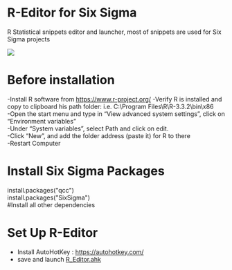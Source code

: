 # R-Editor for Six Sigma
R Statistical snippets editor and launcher, most of snippets are used for Six Sigma projects
</br>

<img src="https://media.giphy.com/media/31UKg4eomVj2jmXlBV/giphy.gif"  align="center">


# Before installation

-Install R software from https://www.r-project.org/
-Verify R is installed and copy to clipboard his path folder: i.e. C:\Program Files\R\R-3.3.2\bin\x86 </br>
-Open the start menu and type in “View advanced system settings”, click on “Environment variables” </br>
-Under “System variables”, select Path and click on edit. </br>
-Click “New”, and add the folder address (paste it) for R to there </br>
-Restart Computer

# Install Six Sigma Packages

install.packages("qcc") </br>
install.packages("SixSigma") </br>
#Install all other dependencies

# Set Up R-Editor

- Install AutoHotKey : https://autohotkey.com/
- save and launch <a href="https://github.com/pc-dream-it/R-Editor/raw/master/R_Editor.ahk">R_Editor.ahk</a>


